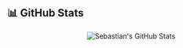 ## 📊 GitHub Stats

<div align="center">
  <img src="https://github-readme-stats-git-master-sebastian-escuderos-projects.vercel.app/api?username=SebastianEscudero&show_icons=true&theme=react&hide_border=true&bg_color=0d1117&title_color=58a6ff&icon_color=58a6ff&text_color=c9d1d9&count_private=true&include_all_commits=true&hide=stars&v=2" alt="Sebastian's GitHub Stats" />
</div>